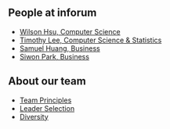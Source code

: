 People at inforum
---

- [Wilson Hsu, Computer Science](./wilson_hsu.md)
- [Timothy Lee, Computer Science & Statistics](./timothy_lee.md)
- [Samuel Huang, Business](./samuel_huang.md)
- [Siwon Park, Business](./siwon_park.md)

About our team
---
- [Team Principles](./team_principles.md)
- [Leader Selection](./leader_selection.md)
- [Diversity](./diversity.md)
